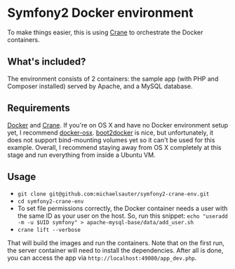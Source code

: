 # Symfony2 Docker environment
To make things easier, this is using [Crane](https://github.com/michaelsauter/crane) to orchestrate the Docker containers.

## What's included?
The environment consists of 2 containers: the sample app (with PHP and Composer installed) served by Apache, and a MySQL database.

## Requirements
[Docker](https://github.com/dotcloud/docker) and [Crane](https://github.com/michaelsauter/crane). If you're on OS X and have no Docker environment setup yet, I recommend [docker-osx](https://github.com/noplay/docker-osx). [boot2docker](https://github.com/boot2docker/boot2docker) is nice, but unfortunately, it does not support bind-mounting volumes yet so it can't be used for this example. Overall, I recommend staying away from OS X completely at this stage and run everything from inside a Ubuntu VM.

## Usage
* `git clone git@github.com:michaelsauter/symfony2-crane-env.git`
* `cd symfony2-crane-env`
* To set file permissions correctly, the Docker container needs a user with the same ID as your user on the host. So, run this snippet: `echo "useradd -m -u $UID symfony" > apache-mysql-base/data/add_user.sh`
* `crane lift --verbose`

That will build the images and run the containers. Note that on the first run, the server container will need to install the dependencies. After all is done, you can access the app via `http://localhost:49080/app_dev.php`.